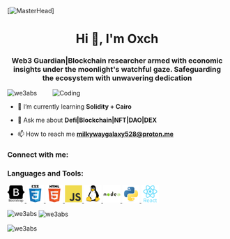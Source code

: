 [![MasterHead]()]
<h1 align="center">Hi 👋, I'm Oxch </h1>
<h3 align="center">Web3 Guardian|Blockchain researcher armed with economic insights under the moonlight's watchful gaze. Safeguarding the ecosystem with unwavering dedication</h3>
<img align="right" alt="Coding" width="400"src="https://imgs.search.brave.com/3fkLSEDtwVWh-FeRH3QK1xCt3ZfeNBW9pJs0SdF2uFY/rs:fit:860:0:0/g:ce/aHR0cHM6Ly9naWZk/Yi5jb20vaW1hZ2Vz/L2hpZ2gvdGhlLW1h/dHJpeC1zeXN0ZW0t/Y29kaW5nLXdyb3ow/MmN2OTF5cjBoaGEu/Z2lm.gif">

<p align="left"> <img src="https://komarev.com/ghpvc/?username=we3abs&label=Profile%20views&color=0e75b6&style=flat" alt="we3abs" /> </p>

- 🌱 I’m currently learning **Solidity + Cairo**

- 💬 Ask me about **Defi|Blockchain|NFT|DAO|DEX**

- 📫 How to reach me **milkywaygalaxy528@proton.me**

<h3 align="left">Connect with me:</h3>
<p align="left">
</p>

<h3 align="left">Languages and Tools:</h3>
<p align="left"> <a href="https://getbootstrap.com" target="_blank" rel="noreferrer"> <img src="https://raw.githubusercontent.com/devicons/devicon/master/icons/bootstrap/bootstrap-plain-wordmark.svg" alt="bootstrap" width="40" height="40"/> </a> <a href="https://www.w3schools.com/css/" target="_blank" rel="noreferrer"> <img src="https://raw.githubusercontent.com/devicons/devicon/master/icons/css3/css3-original-wordmark.svg" alt="css3" width="40" height="40"/> </a> <a href="https://www.w3.org/html/" target="_blank" rel="noreferrer"> <img src="https://raw.githubusercontent.com/devicons/devicon/master/icons/html5/html5-original-wordmark.svg" alt="html5" width="40" height="40"/> </a> <a href="https://developer.mozilla.org/en-US/docs/Web/JavaScript" target="_blank" rel="noreferrer"> <img src="https://raw.githubusercontent.com/devicons/devicon/master/icons/javascript/javascript-original.svg" alt="javascript" width="40" height="40"/> </a> <a href="https://www.linux.org/" target="_blank" rel="noreferrer"> <img src="https://raw.githubusercontent.com/devicons/devicon/master/icons/linux/linux-original.svg" alt="linux" width="40" height="40"/> </a> <a href="https://nodejs.org" target="_blank" rel="noreferrer"> <img src="https://raw.githubusercontent.com/devicons/devicon/master/icons/nodejs/nodejs-original-wordmark.svg" alt="nodejs" width="40" height="40"/> </a> <a href="https://www.python.org" target="_blank" rel="noreferrer"> <img src="https://raw.githubusercontent.com/devicons/devicon/master/icons/python/python-original.svg" alt="python" width="40" height="40"/> </a> <a href="https://reactjs.org/" target="_blank" rel="noreferrer"> <img src="https://raw.githubusercontent.com/devicons/devicon/master/icons/react/react-original-wordmark.svg" alt="react" width="40" height="40"/> </a> </p>

<p><img align="left" src="https://github-readme-stats.vercel.app/api/top-langs?username=we3abs&show_icons=true&locale=en&layout=compact" alt="we3abs" /></p>

<p>&nbsp;<img align="center" src="https://github-readme-stats.vercel.app/api?username=we3abs&show_icons=true&locale=en" alt="we3abs" /></p>

<p><img align="center" src="https://github-readme-streak-stats.herokuapp.com/?user=we3abs&" alt="we3abs" /></p>
